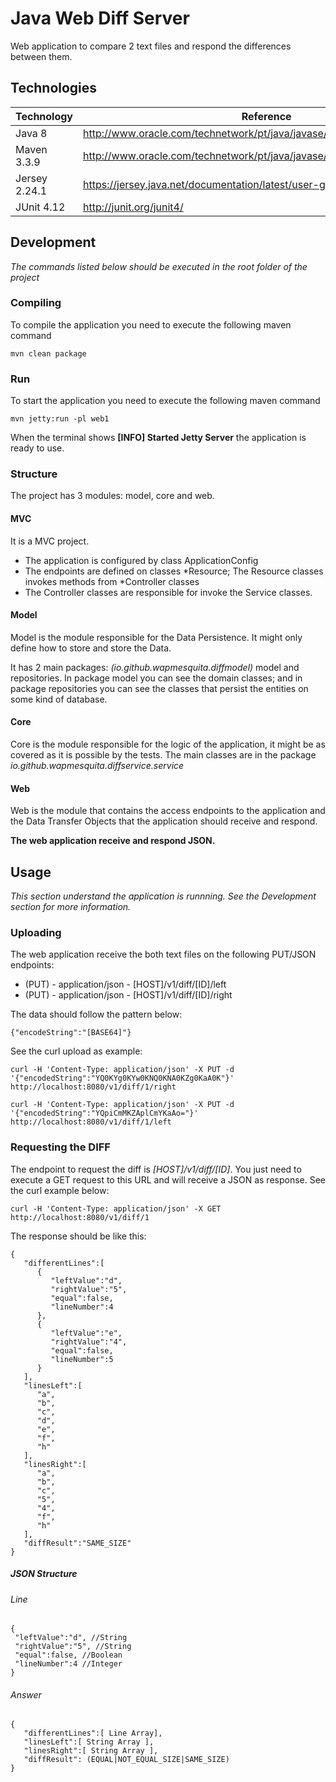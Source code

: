 # Java Web Diff Server

Web application to compare 2 text files and respond the differences between them.

## Technologies

|Technology|Reference|
|----------|-------|
|Java 8|http://www.oracle.com/technetwork/pt/java/javase/documentation/index.html|
|Maven 3.3.9 |http://www.oracle.com/technetwork/pt/java/javase/documentation/index.html|
|Jersey 2.24.1|https://jersey.java.net/documentation/latest/user-guide.html|
|JUnit 4.12|http://junit.org/junit4/|

## Development
*The commands listed below should be executed in the root folder of the project*

### Compiling
To compile the application you need to execute the following maven command

    mvn clean package

### Run
To start the application you need to execute the following maven command

    mvn jetty:run -pl web1

When the terminal shows **[INFO] Started Jetty Server** the application is ready to use.

### Structure
The project has 3 modules: model, core and web.

#### MVC
It is a MVC project.

* The application is configured by class ApplicationConfig
* The endpoints are defined on classes \*Resource; The Resource classes invokes methods from \*Controller classes
* The Controller classes are responsible for invoke the Service classes.

#### Model
Model is the module responsible for the Data Persistence. It might only define how to store and store the Data.

It has 2 main packages: *(io.github.wapmesquita.diffmodel)* model and repositories. In package model you can see the domain classes; and in package repositories you can see the classes that persist the entities on some kind of database.

#### Core
Core is the module responsible for the logic of the application, it might be as covered as it is possible by the tests.
The main classes are in the package *io.github.wapmesquita.diffservice.service*

#### Web
Web is the module that contains the access endpoints to the application and the Data Transfer Objects that the application should receive and respond.

**The web application receive and respond JSON.**

## Usage
*This section understand the application is runnning. See the Development section for more information.*

### Uploading
The web application receive the both text files on the following PUT/JSON endpoints:

* (PUT) - application/json - [HOST]/v1/diff/[ID]/left
* (PUT) - application/json - [HOST]/v1/diff/[ID]/right

The data should follow the pattern below:

    {"encodeString":"[BASE64]"}

See the curl upload as example:

    curl -H 'Content-Type: application/json' -X PUT -d '{"encodedString":"YQ0KYg0KYw0KNQ0KNA0KZg0KaA0K"}' http://localhost:8080/v1/diff/1/right

    curl -H 'Content-Type: application/json' -X PUT -d '{"encodedString":"YQpiCmMKZAplCmYKaAo="}' http://localhost:8080/v1/diff/1/left

### Requesting the DIFF

The endpoint to request the diff is *[HOST]/v1/diff/[ID]*. You just need to execute a GET request to this URL and will receive a JSON as response. See the curl example below:

    curl -H 'Content-Type: application/json' -X GET  http://localhost:8080/v1/diff/1

The response should be like this:

    {
       "differentLines":[
          {
             "leftValue":"d",
             "rightValue":"5",
             "equal":false,
             "lineNumber":4
          },
          {
             "leftValue":"e",
             "rightValue":"4",
             "equal":false,
             "lineNumber":5
          }
       ],
       "linesLeft":[
          "a",
          "b",
          "c",
          "d",
          "e",
          "f",
          "h"
       ],
       "linesRight":[
          "a",
          "b",
          "c",
          "5",
          "4",
          "f",
          "h"
       ],
       "diffResult":"SAME_SIZE"
    }

##### JSON Structure

###### Line

    {
     "leftValue":"d", //String
     "rightValue":"5", //String
     "equal":false, //Boolean
     "lineNumber":4 //Integer
    }

###### Answer

    {
       "differentLines":[ Line Array],
       "linesLeft":[ String Array ],
       "linesRight":[ String Array ],
       "diffResult": (EQUAL|NOT_EQUAL_SIZE|SAME_SIZE)
    }
